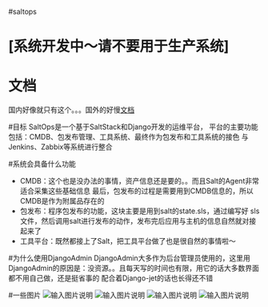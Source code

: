 #saltops

# [系统开发中～请不要用于生产系统] 
# 文档

国内好像就只有这个。。。国外的好慢[文档](http://http://www.kancloud.cn/kira85650550/saltops)

#目标
SaltOps是一个基于SaltStack和Django开发的运维平台，
平台的主要功能包括：CMDB、包发布管理、工具系统、最终作为包发布和工具系统的接色
与Jenkins、Zabbix等系统进行整合

#系统会具备什么功能

* CMDB：这个也是没办法的事情，资产信息还是要的。。而且Salt的Agent非常适合采集这些基础信息
最后，包发布的过程是需要用到CMDB信息的，所以CMDB是作为附属品存在的
* 包发布：程序包发布的功能，这块主要是用到salt的state.sls，通过编写好
sls文件，然后调用salt进行发布的动作，发布完后应用与主机的信息自然就对接起来了
* 工具平台：既然都接上了Salt，把工具平台做了也是很自然的事情啦～

#为什么使用DjangoAdmin
DjangoAdmin大多作为后台管理员使用的，这里用DjangoAdmin的原因是：没资源。。且每天写的时间也有限，用它的话大多数界面都不用自己做，还是挺省事的
配合着Django-jet的话也长得还不错

#一些图片
![输入图片说明](http://git.oschina.net/uploads/images/2017/0123/103726_0f841e0b_8819.png "在这里输入图片标题")
![输入图片说明](http://git.oschina.net/uploads/images/2017/0123/103734_49fb795f_8819.png "在这里输入图片标题")
![输入图片说明](http://git.oschina.net/uploads/images/2017/0123/103741_6e9bca49_8819.png "在这里输入图片标题")
![输入图片说明](http://git.oschina.net/uploads/images/2017/0123/103747_1cbe3394_8819.png "在这里输入图片标题")
